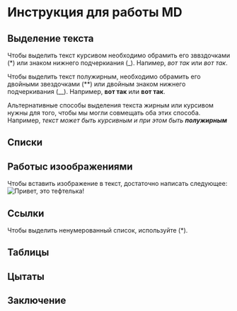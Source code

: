 # Инструкция для работы MD

## Выделение текста

Чтобы выделить текст курсивом необходимо обрамить его зввздочками (*) или знаком нижнего подчеркиания (_). Напимер, *вот так* или _вот так_.

Чтобы выделить текст полужирным, необходимо обрамить его двойными звездочками (**) или двойным знаком нижнего подчеркивания (__). Например, **вот так** или __вот так__.

Альтернативные способы выделения текста жирным или курсивом нужны для того, чтобы мы могли совмещать оба этих способа. Например, _текст может быть курсивным и при этом быть **полужирным**_

## Списки

## Работыс изоображениями

Чтобы вставить изображение в текст, достаточно написать следующее:
![Привет, это тефтелька!](abc.jpg)

## Ссылки
Чтобы выделить ненумерованный список, используйте (*).
## Таблицы

## Цытаты

## Заключение